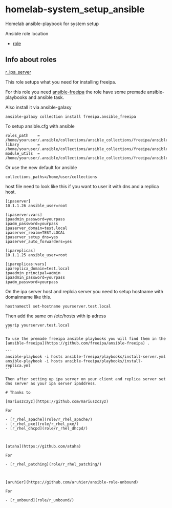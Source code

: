 # homelab-system_setup_ansible

Homelab ansible-playbook for system setup 

Ansible role location

- [role](roles/)



## Info about roles 

[r_ipa_server](roles/r_ipa_server/)

This role setups what you need for installing freeipa.

For this role you need [ansible-freeipa](https://github.com/freeipa/ansible-freeipa)
the role have some premade ansible-playbooks and ansible task.

Also install it via ansible-galaxy
```
ansible-galaxy collection install freeipa.ansible_freeipa
```


To setup ansible.cfg  with ansible 

```
roles_path    = /home/youruser/.ansible/collections/ansible_collections/freeipa/ansible_freeipa/roles
libary        = /home/youruser/.ansible/collections/ansible_collections/freeipa/ansible_freeipa/plugins/modules/
module_utils  = /home/youruser/.ansible/collections/ansible_collections/freeipa/ansible_freeipa/plugins/module_utils
```

Or use the new default for ansible 

```
collections_paths=/home/user/collections
```

host file need to look like this if you want to user it with dns and a replica host.

```
[ipaserver]
10.1.1.26 ansible_user=root

[ipaserver:vars]
ipaadmin_password=yourpass
ipadm_password=yourpass
ipaserver_domain=test.local
ipaserver_realm=TEST.LOCAL
ipaserver_setup_dns=yes
ipaserver_auto_forwarders=yes

[ipareplicas]
10.1.1.25 ansible_user=root

[ipareplicas:vars]
ipareplica_domain=test.local
ipaadmin_principal=admin
ipaadmin_password=yourpass
ipadm_password=yourpass

```

On the ipa server host and replcia server you need to setup hostname with domainname like this. 
```
hostnamectl set-hostname yourserver.test.local
```

Then add the same on /etc/hosts with ip adress

````
yourip yourserver.test.local
```

To use the premade freeipa ansible playbooks you will find them in the [ansible-freeipa](https://github.com/freeipa/ansible-freeipa) .

```
ansible-playbook -i hosts ansible-freeipa/playbooks/install-server.yml 
ansible-playbook -i hosts ansible-freeipa/playbooks/install-replica.yml 
```

Then after setting up ipa server on your client and replica server set 
dns server as your ipa server ipaddress. 

# Thanks to 

[mariuszczyz](https://github.com/mariuszczyz)

For 

- [r_rhel_apache](role/r_rhel_apache/)
- [r_rhel_pxe](role/r_rhel_pxe/)
- [r_rhel_dhcpd](role/r_rhel_dhcpd/)



[ataha](https://github.com/ataha)

For

- [r_rhel_patching](role/r_rhel_patching/)



[aruhier](https://github.com/aruhier/ansible-role-unbound)

For

- [r_unbound](role/r_unbound/)







